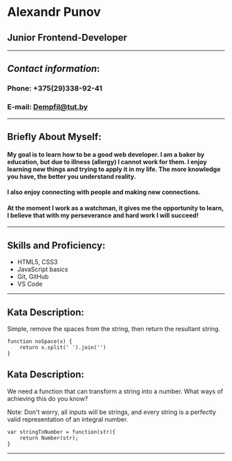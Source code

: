 
# Alexandr Punov
## Junior Frontend-Developer
___
## _Contact information_:
### Phone: +375(29)338-92-41
### E-mail: Dempfil@tut.by
___
## Briefly About Myself:
#### My goal is to learn how to be a good web developer. I am a baker by education, but due to illness (allergy) I cannot work for them. I enjoy learning new things and trying to apply it in my life. The more knowledge you have, the better you understand reality.
#### I also enjoy connecting with people and making new connections.

#### At the moment I work as a watchman, it gives me the opportunity to learn, I believe that with my perseverance and hard work I will succeed!
___
## Skills and Proficiency:
* HTML5, CSS3
* JavaScript basics
* Git, GitHub
* VS Code
___
## Kata Description:
Simple, remove the spaces from the string, then return the resultant string.

```
function noSpace(x) {
    return x.split(' ').join('')
}

```
## Kata Description:
We need a function that can transform a string into a number. What ways of achieving this do you know?

Note: Don't worry, all inputs will be strings, and every string is a perfectly valid representation of an integral number.
```
var stringToNumber = function(str){
    return Number(str);
}
```
___